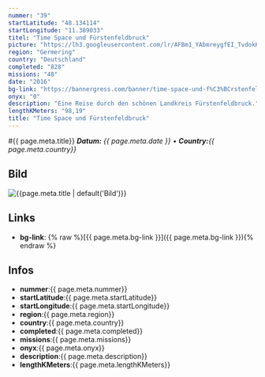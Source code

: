 ```yaml
---
nummer: "39"
startLatitude: "48.134114"
startLongitude: "11.389033"
titel: "Time Space und Fürstenfeldbruck"
picture: "https://lh3.googleusercontent.com/lr/AFBm1_YAbmreygfEI_TvdokKhc3P0JabPmgK9uP3tsgkonCdcrjCOG3fbbHWc0pI40WLUCKLb4D-cgk-2UtWX-AAWbNo3lIqjUE-mk4JMiZlpq09WrbP9s0VbahTSg76PTSdwTedegjHLN2fAZchSZTjMMGMS6mqfWy5XaLCnEayaIgI7cR6JY9QWgyyBdkL5ldQL2XQeMn9wfA2i9qyDX3Pmz1AitrtYOJ12xaa4Qyds6ISrNYfzgPW1fz2v1OG_PCCMxwydcbpypKi0m2uKZsjq8RbMbKXzF6uMrSZe-4ny46P4EL5YOLSkIrtnFegW8iNtXtzOqyXBBV0YItL-_OzaM-GLKzx0xxDi3gZKmRADL2UBVr_RO6BKHLcUa2dV9C7EX1nPkkH7NwqZxNImtkvoSQqeo7hlRfSbywt-RKdoUjNnUUmVjTv1jasPkON62h0q23T2QloVbWg9fbwGy08idsib6jYDDf-u_6gA1b1mHHEyWxcnZ6Izj45ZtPtF3VsIPEVy819jVb-0Oa5tv7oTWZkmJua3xdMMpq_FAZPtF7vn-zdCtYaRHGMdT9NTzHQlaEC6-Eyrb2SymW_JHyPW0iAE9e2_pxGEfCHwAQ4tS7PJbuRCNn38TpvmKrI8EFq5DliiK2iG5urgQEPc-lSvmKSIW23UfGyw21hFjeqnU_VAXNWgQ0mHGlPPYC5JNiVsejMPFfsYRc9tXjgoM0anJBP7clfAa4_sz9bipDmY8uqKHAkO8lTZ6rY2Og9pV8CG0McLRQlwkxYD980qUL958Ddg1vMdnkyleUIrhjim1fNbFE0t7m4kvH6m6YRadyn0ea9CbyX9qLaChmeJYsU6TIEb1qE1WcCxCmo"
region: "Germering"
country: "Deutschland"
completed: "828"
missions: "48"
date: "2016"
bg-link: "https://bannergress.com/banner/time-space-und-f%C3%BCrstenfeldbruck-7a7f"
onyx: "0"
description: "Eine Reise durch den schönen Landkreis Fürstenfeldbruck."
lengthKMeters: "98,19"
title: "Time Space und Fürstenfeldbruck"
---
```


#{{ page.meta.title}}
_**Datum:** {{ page.meta.date }} • **Country:**{{ page.meta.country}}_

## Bild
![{{page.meta.title | default('Bild')}}]({{page.meta.picture}})

## Links
- **bg-link**: {% raw %}[{{ page.meta.bg-link }}]({{ page.meta.bg-link }}){% endraw %}

## Infos
- **nummer**:{{ page.meta.nummer}}
- **startLatitude**:{{ page.meta.startLatitude}}
- **startLongitude**:{{ page.meta.startLongitude}}
- **region**:{{ page.meta.region}}
- **country**:{{ page.meta.country}}
- **completed**:{{ page.meta.completed}}
- **missions**:{{ page.meta.missions}}
- **onyx**:{{ page.meta.onyx}}
- **description**:{{ page.meta.description}}
- **lengthKMeters**:{{ page.meta.lengthKMeters}}

